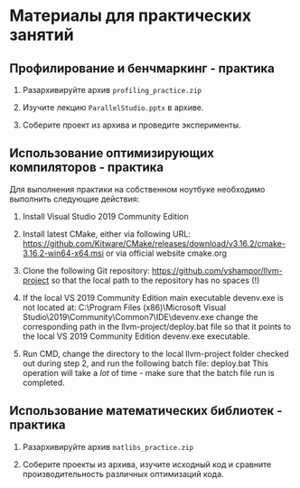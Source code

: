 # Материалы для практических занятий

## Профилирование и бенчмаркинг - практика

1. Разархивируйте архив `profiling_practice.zip`

1. Изучите лекцию `ParallelStudio.pptx` в архиве.

1. Соберите проект из архива и проведите эксперименты.

## Использование оптимизирующих компиляторов - практика

Для выполнения практики на собственном ноутбуке необходимо выполнить следующие действия:

1. Install Visual Studio 2019 Community Edition

1. Install latest CMake, either via following URL: https://github.com/Kitware/CMake/releases/download/v3.16.2/cmake-3.16.2-win64-x64.msi
or via official website cmake.org

1. Clone the following Git repository:
https://github.com/vshampor/llvm-project
so that the local path to the repository has no spaces (!)

1. If the local VS 2019 Community Edition main executable devenv.exe is not located at:
C:\Program Files (x86)\Microsoft Visual Studio\2019\Community\Common7\IDE\devenv.exe 
change the corresponding path in the llvm-project/deploy.bat file so that it points to the local VS 2019 Community Edition devenv.exe executable.

1. Run CMD, change the directory to the local llvm-project folder checked out during step 2, and run the following batch file:
deploy.bat
This operation will take a *lot* of time - make sure that the batch file run is completed.  

## Использование математических библиотек - практика

1. Разархивируйте архив `matlibs_practice.zip`

1. Соберите проекты из архива, изучите исходный код и сравните производительность различных оптимизаций кода.